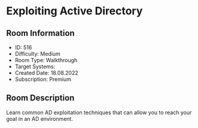 ﻿# Exploiting Active Directory

## Room Information
- ID: 516
- Difficulty: Medium
- Room Type: Walkthrough
- Target Systems: 
- Created Date: 18.08.2022
- Subscription: Premium

## Room Description
Learn common AD exploitation techniques that can allow you to reach your goal in an AD environment.
